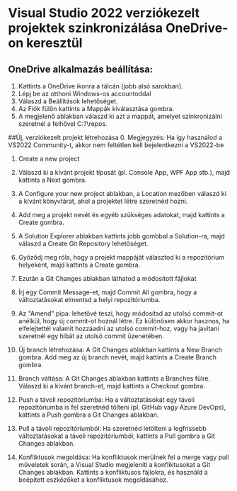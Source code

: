 # Visual Studio 2022 verziókezelt projektek szinkronizálása OneDrive-on keresztül

## OneDrive alkalmazás beállítása:
1. Kattints a OneDrive ikonra a tálcán (jobb alsó sarokban).
2. Lépj be az otthoni Windows-os accountoddal 
3. Válaszd a Beállítások lehetőséget.
4. Az Fiók fülön kattints a Mappák kiválasztása gombra.
5. A megjelenő ablakban válaszd ki azt a mappát, amelyet szinkronizálni szeretnél a felhővel C:\?\repos. 


##Új, verziókezelt projekt létrehozása
0. Megjegyzés: Ha így használod a VS2022 Community-t, akkor nem feltétlen kell bejelentkezni a VS2022-be
1. Create a new project
2. Válaszd ki a kívánt projekt típusát (pl. Console App, WPF App stb.), majd kattints a Next gombra.
3. A Configure your new project ablakban, a Location mezőben válaszd ki a kívánt könyvtárat, ahol a projektet létre szeretnéd hozni. 
4. Add meg a projekt nevét és egyéb szükséges adatokat, majd kattints a Create gombra.
5. A Solution Explorer ablakban kattints jobb gombbal a Solution-ra, majd válaszd a Create Git Repository lehetőséget.
6. Győződj meg róla, hogy a projekt mappáját választod ki a repozitórium helyeként, majd kattints a Create gombra.
7. Ezután a Git Changes ablakban láthatod a módosított fájlokat
8. Írj egy Commit Message-et, majd Commit All gombra, hogy a változtatásokat elmentsd a helyi repozitóriumba.
9. Az "Amend" pipa: lehetővé teszi, hogy módosítsd az utolsó commit-ot anélkül, hogy új commit-ot hoznál létre. Ez különösen akkor hasznos, ha elfelejtettél valamit hozzáadni az utolsó commit-hoz, vagy ha javítani szeretnél egy hibát az utolsó commit üzenetében.

10. Új branch létrehozása: A Git Changes ablakban kattints a New Branch gombra. Add meg az új branch nevét, majd kattints a Create Branch gombra.
11. Branch váltása: A Git Changes ablakban kattints a Branches fülre. Válaszd ki a kívánt branch-et, majd kattints a Checkout gombra.
12. Push a távoli repozitóriumba: Ha a változtatásokat egy távoli repozitóriumba is fel szeretnéd tölteni (pl. GitHub vagy Azure DevOps), kattints a Push gombra a Git Changes ablakban.
13. Pull a távoli repozitóriumból: Ha szeretnéd letölteni a legfrissebb változtatásokat a távoli repozitóriumból, kattints a Pull gombra a Git Changes ablakban.
14. Konfliktusok megoldása: Ha konfliktusok merülnek fel a merge vagy pull műveletek során, a Visual Studio megjeleníti a konfliktusokat a Git Changes ablakban. Kattints a konfliktusos fájlokra, és használd a beépített eszközöket a konfliktusok megoldásához.
